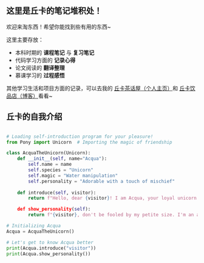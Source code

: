 ## 这里是丘卡的笔记堆积处！

欢迎来淘东西！希望你能找到些有用的东西~

这里主要存放：

- 本科时期的 **课程笔记** 与 **复习笔记**
- 代码学习方面的 **记录心得**
- 论文阅读的 **翻译整理**
- 慕课学习的 **过程感悟**

其他学习生活和项目方面的记录，可以去我的 [丘卡茶话屋（个人主页）](https://zerolacqua.top/)和 [丘卡饮品店（博客）](https://blog.zerolacqua.top/)看看~

## 丘卡的自我介绍


```python

# Loading self-introduction program for your pleasure!
from Pony import Unicorn  # Importing the magic of friendship

class AcquaTheUnicorn(Unicorn):
    def __init__(self, name="Acqua"):
        self.name = name
        self.species = "Unicorn"
        self.magic = "Water manipulation"
        self.personality = "Adorable with a touch of mischief"
    
    def introduce(self, visitor):
        return f"Hello, dear {visitor}! I am Acqua, your loyal unicorn friend. They say I'm pretty good with water magic. 

    def show_personality(self):
        return f"{visitor}, don't be fooled by my petite size. I'm an adorable unicorn with a hint of mischief. Teehee! 💧"

# Initializing Acqua
Acqua = AcquaTheUnicorn()

# Let's get to know Acqua better
print(Acqua.introduce("visitor"))  
print(Acqua.show_personality())  
```